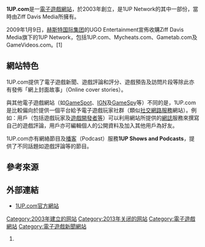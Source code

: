 **1UP.com**是一[電子遊戲網站](https://zh.wikipedia.org/wiki/電子遊戲 "wikilink")，於2003年創立，是1UP Network的其中一部份，當時由Ziff Davis Media所擁有。

2009年1月9日，[赫斯特国际集团](../Page/赫斯特国际集团.md "wikilink")的UGO Entertainment宣佈收購Ziff Davis Media旗下的1UP Network，包括1UP.com、Mycheats.com、Gametab.com及GameVideos.com。\[1\]

## 網站特色

1UP.com提供了電子遊戲新聞、遊戲評論和評分、遊戲預告及訪問片段等除此亦有發佈「網上封面故事」（Online cover stories）。

與其他電子遊戲網站（如[GameSpot](../Page/GameSpot.md "wikilink")、[IGN](../Page/IGN.md "wikilink")及[GameSpy](../Page/GameSpy.md "wikilink")等）不同的是，1UP.com是比較偏向於提供一個平台給予電子遊戲玩家社群（類似[社交網路服務](../Page/社交網路服務.md "wikilink")網站）。例如：用戶（包括遊戲玩家及[遊戲開發者等](https://zh.wikipedia.org/wiki/遊戲開發者 "wikilink")）可以利用網站所提供的[網誌](../Page/網誌.md "wikilink")服務來撰寫自己的遊戲評論，用戶亦可編輯個人的公開資料及加入其他用戶為好友。

1UP.com亦有網絡節目及[播客](../Page/播客.md "wikilink")（Podcast）服務**1UP Shows and Podcasts**，提供了不同話題如遊戲評論等的節目。

## 參考來源

## 外部連結

  - [1UP.com官方網站](http://www.1up.com)

[Category:2003年建立的网站](https://zh.wikipedia.org/wiki/Category:2003年建立的网站 "wikilink") [Category:2013年关闭的网站](https://zh.wikipedia.org/wiki/Category:2013年关闭的网站 "wikilink") [Category:電子遊戲網站](https://zh.wikipedia.org/wiki/Category:電子遊戲網站 "wikilink") [Category:電子遊戲新聞網站](https://zh.wikipedia.org/wiki/Category:電子遊戲新聞網站 "wikilink")

1.